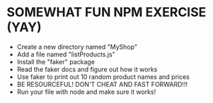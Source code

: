 # SOMEWHAT FUN NPM EXERCISE (YAY)

- Create a new directory named "MyShop"
- Add a file named "listProducts.js"
- Install the "faker" package
- Read the faker docs and figure out how it works
- Use faker to print out 10 random product names and prices
- BE RESOURCEFUL! DON'T CHEAT AND FAST FORWARD!!!
- Run your file with node and make sure it works!